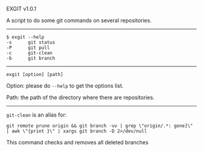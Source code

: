 EXGIT v1.0.1

A script to do some git commands on several repositories.
<hr />

```
$ exgit --help
-s      git status
-P      git pull
-c      git-clean
-b      git branch
```
<hr />

`exgit [option] [path]`

Option: please do `--help` to get the options list.

Path: the path of the directory where there are repositories.
<hr />

`git-clean` is an alias for:

`git remote prune origin && git branch -vv | grep \"origin/.*: gone]\" | awk \"{print }\" | xargs git branch -D 2>/dev/null`

This command checks and removes all deleted branches
